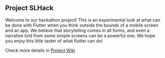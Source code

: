 ## Project SLHack
Welcome to our hackathon project!  This is an experimental look at what can be done with Flutter when you think outside the bounds of a mobile screen and an app.  We believe that storytelling comes in all forms, and even a narrative told from some simple screens can be a powerful one.  We hope you enjoy this little taster of what flutter can do!

Check more details in [Project Wiki](https://github.com/CellCS/FlutterForAll/wiki)
